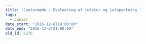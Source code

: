 ```yaml
---
title: 'Juniormøde - Evaluering af juletur og julepyntning '
tags:
  - Junior
date_start: "2016-12-6T19:00:00"
date_end: "2016-12-6T21:00:00"
old_id: 6276
---
```

